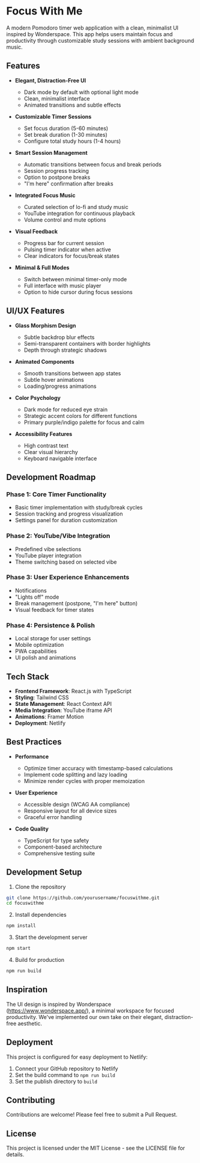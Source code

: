 # Focus With Me

A modern Pomodoro timer web application with a clean, minimalist UI inspired by Wonderspace. This app helps users maintain focus and productivity through customizable study sessions with ambient background music.

## Features

- **Elegant, Distraction-Free UI**
  - Dark mode by default with optional light mode
  - Clean, minimalist interface
  - Animated transitions and subtle effects

- **Customizable Timer Sessions**
  - Set focus duration (5-60 minutes)
  - Set break duration (1-30 minutes)
  - Configure total study hours (1-4 hours)

- **Smart Session Management**
  - Automatic transitions between focus and break periods
  - Session progress tracking
  - Option to postpone breaks
  - "I'm here" confirmation after breaks

- **Integrated Focus Music**
  - Curated selection of lo-fi and study music
  - YouTube integration for continuous playback
  - Volume control and mute options

- **Visual Feedback**
  - Progress bar for current session
  - Pulsing timer indicator when active
  - Clear indicators for focus/break states

- **Minimal & Full Modes**
  - Switch between minimal timer-only mode
  - Full interface with music player
  - Option to hide cursor during focus sessions

## UI/UX Features

- **Glass Morphism Design**
  - Subtle backdrop blur effects
  - Semi-transparent containers with border highlights
  - Depth through strategic shadows

- **Animated Components**
  - Smooth transitions between app states
  - Subtle hover animations
  - Loading/progress animations

- **Color Psychology**
  - Dark mode for reduced eye strain
  - Strategic accent colors for different functions
  - Primary purple/indigo palette for focus and calm

- **Accessibility Features**
  - High contrast text
  - Clear visual hierarchy
  - Keyboard navigable interface

## Development Roadmap

### Phase 1: Core Timer Functionality
- Basic timer implementation with study/break cycles
- Session tracking and progress visualization
- Settings panel for duration customization

### Phase 2: YouTube/Vibe Integration
- Predefined vibe selections
- YouTube player integration
- Theme switching based on selected vibe

### Phase 3: User Experience Enhancements
- Notifications
- "Lights off" mode
- Break management (postpone, "I'm here" button)
- Visual feedback for timer states

### Phase 4: Persistence & Polish
- Local storage for user settings
- Mobile optimization
- PWA capabilities
- UI polish and animations

## Tech Stack

- **Frontend Framework**: React.js with TypeScript
- **Styling**: Tailwind CSS
- **State Management**: React Context API
- **Media Integration**: YouTube iframe API
- **Animations**: Framer Motion
- **Deployment**: Netlify

## Best Practices

- **Performance**
  - Optimize timer accuracy with timestamp-based calculations
  - Implement code splitting and lazy loading
  - Minimize render cycles with proper memoization

- **User Experience**
  - Accessible design (WCAG AA compliance)
  - Responsive layout for all device sizes
  - Graceful error handling

- **Code Quality**
  - TypeScript for type safety
  - Component-based architecture
  - Comprehensive testing suite

## Development Setup

1. Clone the repository
```bash
git clone https://github.com/yourusername/focuswithme.git
cd focuswithme
```

2. Install dependencies
```bash
npm install
```

3. Start the development server
```bash
npm start
```

4. Build for production
```bash
npm run build
```

## Inspiration

The UI design is inspired by Wonderspace (https://www.wonderspace.app/), a minimal workspace for focused productivity. We've implemented our own take on their elegant, distraction-free aesthetic.

## Deployment

This project is configured for easy deployment to Netlify:

1. Connect your GitHub repository to Netlify
2. Set the build command to `npm run build`
3. Set the publish directory to `build`

## Contributing

Contributions are welcome! Please feel free to submit a Pull Request.

## License

This project is licensed under the MIT License - see the LICENSE file for details.
